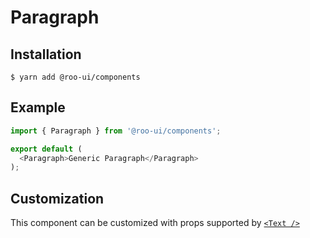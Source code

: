 # Paragraph

<!-- STORY -->

## Installation

```shell
$ yarn add @roo-ui/components
```

## Example

```js
import { Paragraph } from '@roo-ui/components';

export default (
  <Paragraph>Generic Paragraph</Paragraph>
);
```

## Customization

This component can be customized with props supported by [`<Text />`](../Text/README.md)
